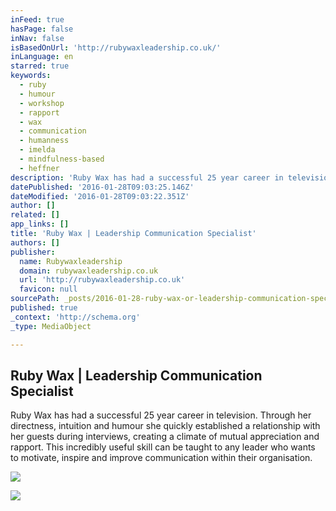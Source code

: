 ```yaml
---
inFeed: true
hasPage: false
inNav: false
isBasedOnUrl: 'http://rubywaxleadership.co.uk/'
inLanguage: en
starred: true
keywords:
  - ruby
  - humour
  - workshop
  - rapport
  - wax
  - communication
  - humanness
  - imelda
  - mindfulness-based
  - heffner
description: 'Ruby Wax has had a successful 25 year career in television. Through her directness, intuition and humour she quickly established a relationship with her guests during interviews, creating a climate of mutual appreciation and rapport. This incredibly useful skill can be taught to any leader who wants to motivate, inspire and improve communication within their organisation.'
datePublished: '2016-01-28T09:03:25.146Z'
dateModified: '2016-01-28T09:03:22.351Z'
author: []
related: []
app_links: []
title: 'Ruby Wax | Leadership Communication Specialist'
authors: []
publisher:
  name: Rubywaxleadership
  domain: rubywaxleadership.co.uk
  url: 'http://rubywaxleadership.co.uk'
  favicon: null
sourcePath: _posts/2016-01-28-ruby-wax-or-leadership-communication-specialist.md
published: true
_context: 'http://schema.org'
_type: MediaObject

---
```

<article style=""><h1>Ruby Wax | Leadership Communication Specialist</h1><p>Ruby Wax has had a successful 25 year career in television. Through her directness, intuition and humour she quickly established a relationship with her guests during interviews, creating a climate of mutual appreciation and rapport. This incredibly useful skill can be taught to any leader who wants to motivate, inspire and improve communication within their organisation.</p><img src="https://s3-us-west-2.amazonaws.com/the-grid-img/p/caa48a3ec5149a486846a334fdabe9dc2a9c38b0.png" /></article>

![](https://the-grid-user-content.s3-us-west-2.amazonaws.com/50b02fe7-2b34-4586-8bb8-b8db1fa46adc.png)